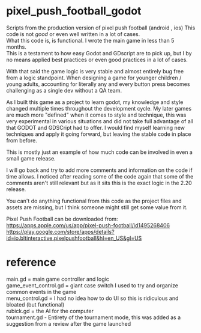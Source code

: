 # pixel_push_football_godot
Scripts from the production version of pixel push football (android , ios) 
This code is not *good* or even well written in a lot of cases.  
What this code is, is functional. I wrote the main game in less than 5 months.  
This is a testament to how easy Godot and GDscript are to pick up, but I by no means applied 
best practices or even good practices in a lot of cases.   

With that said the game logic is very stable and almost entirely bug free from a logic standpoint. 
When designing a game for younger children / young adults, accounting for literally any and every button press becomes challenging as a single dev without a QA team. 

As I built this game as a project to learn godot, my knowledge and style changed multiple times throughout the development cycle.
My later games are much more "defined" when it comes to style and technique, this was very experimental in various situations and did not take full advantage of all that GODOT and GDSCript had to offer. I would find myself learning new techniques and apply it going forward, but leaving the stable code in place from before. 

This is mostly just an example of how much code can be involved in even a small game release. 

I will go back and try to add more comments and information on the code if time allows. I noticed after reading some of the code again that some of the comments aren't still relevant but as it sits this is the exact logic in the 2.20 release. 

You can't do anything functional from this code as the project files and assets are missing, but I think someone
might still get some value from it. 


Pixel Push Football can be downloaded from:
https://apps.apple.com/us/app/pixel-push-football/id1495268406
https://play.google.com/store/apps/details?id=io.bltinteractive.pixelpushfootball&hl=en_US&gl=US


# reference 
main.gd = main game controller and logic  
game_event_control.gd = giant case switch I used to try and organize common events in the game  
menu_control.gd = I had no idea how to do UI so this is ridiculous and bloated (but functional)  
rubick.gd = the AI for the computer  
tournament.gd - Entirety of the tournament mode, this was added as a suggestion from a review after the game launched  

